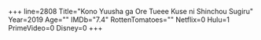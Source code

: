 +++
line=2808
Title="Kono Yuusha ga Ore Tueee Kuse ni Shinchou Sugiru"
Year=2019
Age=""
IMDb="7.4"
RottenTomatoes=""
Netflix=0
Hulu=1
PrimeVideo=0
Disney=0
+++

